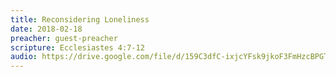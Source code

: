 ```yaml
---
title: Reconsidering Loneliness
date: 2018-02-18
preacher: guest-preacher
scripture: Ecclesiastes 4:7-12
audio: https://drive.google.com/file/d/159C3dfC-ixjcYFsk9jkoF3FmHzcBPGTW/view
---
```

